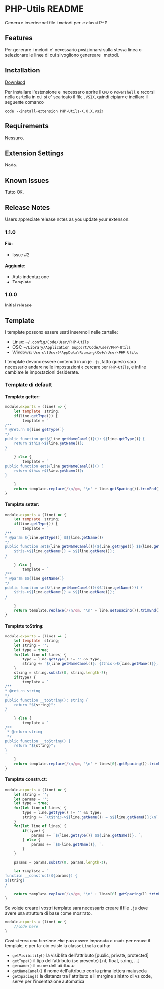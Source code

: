 # PHP-Utils README

Genera e inserice nel file i metodi per le classi PHP

## Features

Per generare i metodi e' necessario posizionarsi sulla stessa linea o selezionare le linee di cui si vogliono genereare i metodi.

## Installation

[Downlaod](https://git.scolciserver.com/scolcipitato/PHP-Utils/-/releases)

Per installare l'estensione e' necessario aprire il `CMD` o `Powershell` e recorsi nella cartella in cui si e' scaricato il file `.VSIX`, quindi cipiare e incillare il seguente comando
~~~
code --install-extension PHP-Utils-X.X.X.vsix
~~~

## Requirements

Nessuno.

## Extension Settings

Nada.

## Known Issues

Tutto OK.

## Release Notes

Users appreciate release notes as you update your extension.

### 1.1.0

#### Fix:

- Issue #2

#### Aggiunte:

- Auto indentazione
- Template

### 1.0.0

Initial release


## Template

I template possono essere usati inserenoli nelle cartelle:
- Linux: `~/.config/Code/User/PHP-Utils`
- OSX: `~/Library/Application Support/Code/User/PHP-Utils`
- Windows: `Users\{User}\AppData\Roaming\Code\User\PHP-Utils`

I template devono essere contenuti in un je `.js`, fatto questo sara necessario andare nelle impostazioni e cercare per `PHP-Utils`, e infine cambiare le impostazioni desiderate.

### Template di default

#### Template getter: 
```javascript
module.exports = (line) => {
    let template: string;
	if(line.getType()) {
		template = `
/**
* @return ${line.getType()}
*/
public function get${line.getNameCamel()}(): ${line.getType()} {
	return $this->${line.getName()};
}
`
	} else {
		template = `
public function get${line.getNameCamel()}() {
	return $this->${line.getName()};
}
`
	}
	return template.replace(/\n/gm, '\n' + line.getSpacing()).trimEnd() + '\n';
}
```

#### Template setter: 
```javascript
module.exports = (line) => {
    let template: string;
	if(line.getType()) {
		template = `
/**
* @param ${line.getType()} $${line.getName()}
*/
public function set${line.getNameCamel()}(${line.getType()} $${line.getName()}): void {
	$this->${line.getName()} = $${line.getName()};
}
`
	} else {
		template = `
/**
* @param $${line.getName()}
*/
public function set${line.getNameCamel()}($${line.getName()}) {
	$this->${line.getName()} = $${line.getName()};
}
`
	}
	return template.replace(/\n/gm, '\n' + line.getSpacing()).trimEnd() + '\n';
}
```

#### Template toString: 
```javascript
module.exports = (line) => {
    let template: string;
	let string = '';
	let type = true;
	for(let line of lines) {
		type = line.getType() != '' && type;
		string += `${line.getNameCamel()}: {$this->${line.getName()}}, `;
	}
	string = string.substr(0, string.length-2);
	if(type) {
		template = `
/**
* @return string
*/
public function __toString(): string {
	return "${string}";
}
`
	} else {
		template = `
/**
 * @return string
 */
public function __toString() {
	return "${string}";
}
`
	}
	return template.replace(/\n/gm, '\n' + lines[0].getSpacing()).trimEnd() + '\n';
}
```

#### Template construct: 
```javascript
module.exports = (line) => {
    let string = '';
	let params = '';
	let type = true;
	for(let line of lines) {
		type = line.getType() != '' && type;
		string += `\t$this->${line.getName()} = $${line.getName()};\n`;
	}
	for(let line of lines) {
		if(type) {
			params += `${line.getType()} $${line.getName()}, `;
		} else {
			params += `$${line.getName()}, `;
		}
	}

	params = params.substr(0, params.length-2);

	let template = `
function __construct(${params}) {
${string}
}
`
	return template.replace(/\n/gm, '\n' + lines[0].getSpacing()).trimEnd() + '\n';
}
```

Se volete creare i vostri template sara necessario creare il file `.js` deve avere una struttura di base come mostrato.

```javascript
module.exports = (line) => {
    //code here
}
```

Cosi si crea una funzione che puo essere importata e usata per creare il template, e per far cio esiste la classe `Line` la cui ha:
- `getVisibility()` la visibilita dell'attributo [public, private, protected]
- `getType()` il tipo dell'attributo (se presente) [int, float, string, ...]
- `getName()` il nome dell'attributo
- `getNameCamel()` il nome dell'attributo con la prima lettera maiuscola
- `getSpacing()` la distanza tra l'attributo e il margine sinistro di vs code, serve per l'indentazione automatica